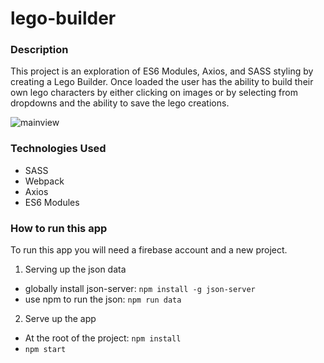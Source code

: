 # lego-builder

### Description
This project is an exploration of ES6 Modules, Axios, and SASS styling by creating a Lego Builder. Once loaded the user has the ability to build their own lego characters by either clicking on images or by selecting from dropdowns and the ability to save the lego creations.

![mainview](./screenshots/)

### Technologies Used
* SASS
* Webpack
* Axios
* ES6 Modules

### How to run this app
To run this app you will need a firebase account and a new project.

1.  Serving up the json data
* globally install json-server: `npm install -g json-server`
* use npm to run the json: `npm run data`
2.  Serve up the app
* At the root of the project: `npm install`
* `npm start`